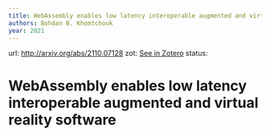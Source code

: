 ```yaml
---
title: WebAssembly enables low latency interoperable augmented and virtual reality software
authors: Bohdan B. Khomtchouk
year: 2021
---
```

url:  http://arxiv.org/abs/2110.07128
zot: [See in Zotero](zotero://select/items/@khomtchoukWebAssemblyEnablesLow2021)
status:
# WebAssembly enables low latency interoperable augmented and virtual reality software




